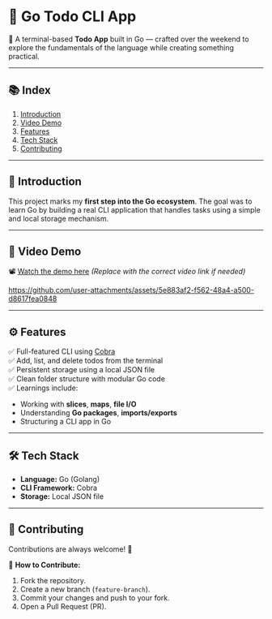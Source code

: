 # 📝 Go Todo CLI App

🚀 A terminal-based **Todo App** built in Go — crafted over the weekend to explore the fundamentals of the language while creating something practical.

---

## 📚 Index

1. [Introduction](#introduction)  
2. [Video Demo](#video-demo)  
3. [Features](#features)  
4. [Tech Stack](#tech-stack)  
5. [Contributing](#contributing)  

---

<a name="introduction"></a>
## 📌 Introduction

This project marks my **first step into the Go ecosystem**. The goal was to learn Go by building a real CLI application that handles tasks using a simple and local storage mechanism.

---

<a name="video-demo"></a>
## 🎥 Video Demo

📽️ [Watch the demo here]() *(Replace with the correct video link if needed)*

https://github.com/user-attachments/assets/5e883af2-f562-48a4-a500-d8617fea0848

---

<a name="features"></a>
## ⚙️ Features

✅ Full-featured CLI using [Cobra](https://github.com/spf13/cobra)  
✅ Add, list, and delete todos from the terminal  
✅ Persistent storage using a local JSON file  
✅ Clean folder structure with modular Go code  
✅ Learnings include:  
- Working with **slices**, **maps**, **file I/O**  
- Understanding **Go packages**, **imports/exports**  
- Structuring a CLI app in Go  

---

<a name="tech-stack"></a>
## 🛠️ Tech Stack

- **Language:** Go (Golang)  
- **CLI Framework:** Cobra  
- **Storage:** Local JSON file  

---

<a name="contributing"></a>
## 📝 Contributing

Contributions are always welcome! 🚀

📌 **How to Contribute:**  
1. Fork the repository.  
2. Create a new branch (`feature-branch`).  
3. Commit your changes and push to your fork.  
4. Open a Pull Request (PR).  
